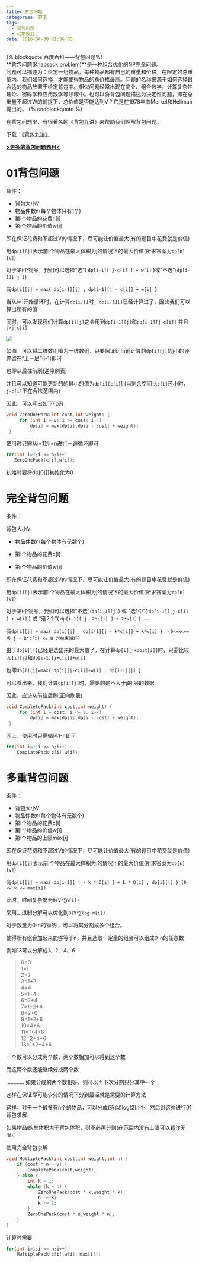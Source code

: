 ```yaml
---
title: 背包问题
categories: 算法
tags:
  - 背包问题
  - 动态规划
date: 2016-04-30 21:36:00
---
```

{% blockquote 百度百科——背包问题%}  
**背包问题(Knapsack problem)**是一种组合优化的NP完全问题。  
问题可以描述为：给定一组物品，每种物品都有自己的重量和价格，在限定的总重量内，我们如何选择，才能使得物品的总价格最高。问题的名称来源于如何选择最合适的物品放置于给定背包中。相似问题经常出现在商业、组合数学，计算复杂性理论、密码学和应用数学等领域中。也可以将背包问题描述为决定性问题，即在总重量不超过W的前提下，总价值是否能达到V？它是在1978年由Merkel和Hellman提出的。
{% endblockquote %}  

在背包问题里，有很著名的《背包九讲》来帮助我们理解背包问题。

下载：[《背包九讲》](http://files.cnblogs.com/files/ohyee/%E8%83%8C%E5%8C%85%E4%B9%9D%E8%AE%B2.pdf)  

[**>更多的背包问题题目<**](/tags/PackageProblem/)   


# 01背包问题

条件：

* 背包大小V
* 物品件数n(每个物体只有1个)
* 第i个物品的花费c[i]
* 第i个物品的价值w[i]

即在保证花费和不超过V的情况下，尽可能让价值最大(有的题目中花费就是价值)

 

用`dp[i][j]`表示前i个物品在最大体积为j的情况下的最大价值(所求答案为`dp[n][V]`)

 

对于第i个物品，我们可以选择“选”( `dp[i-1][ j-c[i] ] + w[i]` )或“不选”(`dp[i-1][ j ]`)

有`dp[i][j] = max{ dp[i-1][j] , dp[i-1][j - c[i]] + w[i] }`

 

当从i=1开始循环时，在计算`dp[i][]`时，`dp[i-1][]`已经计算过了，因此我们可以算出所有的值

同时，可以发现我们计算`dp[i][j]`之会用到`dp[i-1][j]`和`dp[i-1][j-c[i]]` 并且 `j>j-c[i]`

![](http://images2015.cnblogs.com/blog/790793/201604/790793-20160430205211785-218378333.png)

如图，可以将二维数组降为一维数组，只要保证比当前计算的`dp[i][j]`的j小的还停留在“上一层”(i-1)即可

也即从后往前刷(逆序刷表)

并且可以知道可能更新的的最小的值为`dp[i][c[i]`] (当剩余空间比`c[i]`还小时，`j-c[i]`不在合法范围内)

 

因此，可以写出如下代码

```cpp
void ZeroOnePack(int cost,int weight) {
     for (int i = v; i >= cost; i--)
         dp[i] = max(dp[i],dp[i - cost] + weight);
 }
 ```
 
 使用时只需从i=1到i=n进行一遍循环即可
 
 ```cpp
 for(int i=1;i <= n;i++)
    ZeroOnePack(c[i],w[i]);
 ```
 
 初始时要将dp[0][]初始化为0
 

# 完全背包问题

条件：

背包大小V
* 物品件数n(每个物体有无数个)  

* 第i个物品的花费c[i]  

* 第i个物品的价值w[i]  

即在保证花费和不超过V的情况下，尽可能让价值最大(有的题目中花费就是价值)

 

用`dp[i][j]`表示前i个物品在最大体积为j的情况下的最大价值(所求答案为`dp[n][V]`)

 

对于第i个物品，我们可以选择“不选”(`dp[i-1][j]`) 或 “选1个”( `dp[i-1][ j-c[i] ] + w[i]` ) 或 “选2个”( `dp[i-1][ j- 2*c[i] ] + 2*w[i]` ) ……

有`dp[i][j] = max{ dp[i][j] , dp[i-1][j - k*c[i]] + k*w[i] }  (0<=k<=∞ 当 j - k*c[i] <= 0 时结束循环)`

 

由于`dp[i][j]`已经是选出来的最大值了，在计算`dp[i][j+cost[i]]`时，只需比较`dp[i][j]`和`dp[i-1][j+c[i]]+w[i]`

也即`dp[i][j]=max{ dp[i][j-c[i]]+w[i] , dp[i-1][j] }`

 

可以看出来，我们计算`dp[i][j]`时，需要的是不大于j的i层的数据

因此，应该从前往后刷(正向刷表)

 
```cpp
void CompletePack(int cost,int weight) {
     for (int i = cost; i <= v; i++)
         dp[i] = max(dp[i],dp[i - cost] + weight);
 }
```

 

同上，使用时只需循环1-n即可

```cpp
for(int i=1;i <= n;i++)
    ComplatePack(c[i],w[i]);
```

 


# 多重背包问题

条件：

* 背包大小V
* 物品件数n(每个物体有无数个)
* 第i个物品的花费c[i]
* 第i个物品的价值w[i]
* 第i个物品的上限max[i]

即在保证花费和不超过V的情况下，尽可能让价值最大(有的题目中花费就是价值)

 

用`dp[i][j]`表示前i个物品在最大体积为j的情况下的最大价值(所求答案为`dp[n][V]`)

 

有`dp[i][j] = max{ dp[i-1][ j - k * D[i] ] + k * D[i] , dp[i][j] } (0 <= k <= max[i])`

 

此时，时间复杂度为`O(V*∑n[i])`

 

采用二进制分解可以优化到`O(V*∑log n[i])`

 

对于数量为0-n的物品i，可以将其分割成多个组合。

使得所有组合加起来能够等于n，并且选取一定量的组合可以组成0-n的任意数

例如13可以分解成1、2、4、6


> 0=0  
> 1=1  
> 2=2  
> 3=1+2  
> 4=4  
> 5=1+4  
> 6=2+4  
> 7=1+2+4  
> 8=2+6  
> 9=1+2+6  
> 10=4+6  
> 11=1+4+6  
> 12=2+4+6  
> 13=1+2+4+6  

一个数可以分成两个数，两个数相加可以得到这个数

而这两个数还能继续分成两个数

…………
如果分成的两个数相等，则可以再下次分割只分其中一个

这样在保证尽可能少分的情况下分到最深就是需要的计算方法

这样，对于一个最多有n个的物品，可以分成(近似)log(2)n个，然后对这些进行01背包求解

如果物品i的总体积大于背包体积，则不必再分割(在范围内没有上限可以看作无限)。

使用完全背包求解

 

```cpp
void MultiplePack(int cost,int weight,int n) {
    if (cost * n > v) {
        CompletePack(cost,weight);
    } else {
        int k = 1;
        while (k < n) {
            ZeroOnePack(cost * k,weight * k);
            n -= k;
            k *= 2;
        }
        ZeroOnePack(cost * n,weight * n);
    }
}
```
 

 

计算时需要

```cpp
for(int i=1;i <= n;i++)
    MultiplePack(c[i],w[i]，max[i]);
```